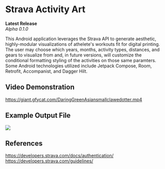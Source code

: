 # Strava Activity Art
**Latest Release** <br>
*Alpha 0.1.0*

This Android application leverages the Strava API to generate aesthetic, highly-modular visualizations of athelete's workouts fit for digital printing. The user may choose which years, months, activity types, distances, and gears to visualize from and, in future versions, will customize the conditional formatting styling of the activities on those same paramters. Some Android technologies utilized include Jetpack Compose, Room, Retrofit, Accompanist, and Dagger Hilt. 

## Video Demonstration
[https://giant.gfycat.com/DaringGreenAsiansmallclawedotter.mp4 
](https://giant.gfycat.com/DaringGreenAsiansmallclawedotter.mp4)

## Example Output File
<img src="https://github.com/Tyler-Lopez/StravaActivityArt/blob/main/media/ExportedImage_1.png?raw=true">

## References
https://developers.strava.com/docs/authentication/<br>
https://developers.strava.com/guidelines/<br>
